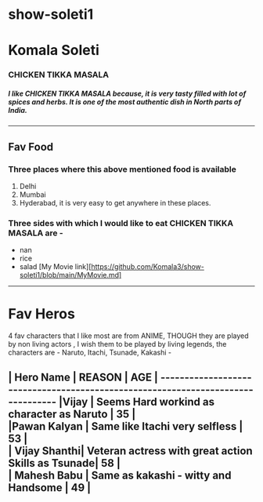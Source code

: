 # show-soleti1
# Komala Soleti 
### CHICKEN TIKKA MASALA
##### I like <b>CHICKEN TIKKA MASALA</b> because, it is very tasty filled with lot of spices and herbs. It is one of the most authentic dish in North parts of <b>India</b>.
---
## Fav Food
### Three places where this above mentioned food is available 
1. Delhi
2. Mumbai
3. Hyderabad, it is very easy to get anywhere in these places.
### Three sides with which I would like to eat CHICKEN TIKKA MASALA are - 
 * nan
 * rice
 * salad
[My Movie link][https://github.com/Komala3/show-soleti1/blob/main/MyMovie.md]
---
# Fav Heros
4 fav characters that I like most are from ANIME, THOUGH they are played by non living actors , I wish them to be played by living legends, the characters are - Naruto, Itachi, Tsunade, Kakashi - 

| Hero Name    |           REASON                                   |     AGE   |   --------------------------------------------------------------------------------
|Vijay         | Seems Hard workind as character as Naruto          |    35     |   
|Pawan Kalyan  | Same like Itachi very selfless                     |    53     |   
| Vijay Shanthi| Veteran actress with great action Skills as Tsunade|    58     |   
| Mahesh Babu  | Same as kakashi - witty and Handsome               |    49     |   
 ---


